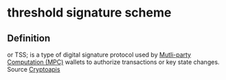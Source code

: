 # threshold signature scheme
## Definition

or TSS; is a type of digital signature protocol used by [Mutli-party Computation (MPC)](https://cryptoapis.io/products/wallet-as-a-service/mpc) wallets to authorize transactions or key state changes.  
Source [Cryptoapis](https://cryptoapis.io/blog/78-what-is-the-threshold-signature-scheme)